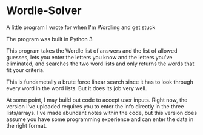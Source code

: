 # Wordle-Solver
A little program I wrote for when I'm Wordling and get stuck

The program was built in Python 3

This program takes the Wordle list of answers and the list of allowed guesses, lets you enter the letters you know and the letters you've eliminated, and searches the two word lists and only returns the words that fit your criteria. 

This is fundametally a brute force linear search since it has to look through every word in the word lists. But it does its job very well.

At some point, I may build out code to accept user inputs. Right now, the version I've uploaded requires you to enter the info directly in the three lists/arrays. I've made abundant notes within the code, but this version does assume you have some programming experience and can enter the data in the right format.
